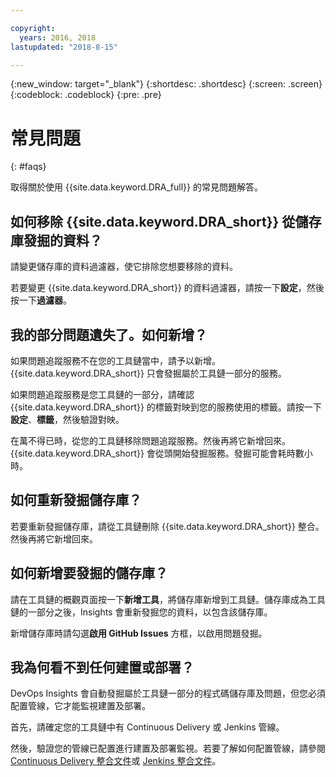 ```yaml
---

copyright:
  years: 2016, 2018
lastupdated: "2018-8-15"

---
```


{:new_window: target="_blank"}
{:shortdesc: .shortdesc}
{:screen: .screen}
{:codeblock: .codeblock}
{:pre: .pre}

# 常見問題
{: #faqs}

取得關於使用 {{site.data.keyword.DRA_full}} 的常見問題解答。

## 如何移除 {{site.data.keyword.DRA_short}} 從儲存庫發掘的資料？

請變更儲存庫的資料過濾器，使它排除您想要移除的資料。 

若要變更 {{site.data.keyword.DRA_short}} 的資料過濾器，請按一下**設定**，然後按一下**過濾器**。 

## 我的部分問題遺失了。如何新增？

如果問題追蹤服務不在您的工具鏈當中，請予以新增。{{site.data.keyword.DRA_short}} 只會發掘屬於工具鏈一部分的服務。 

如果問題追蹤服務是您工具鏈的一部分，請確認 {{site.data.keyword.DRA_short}} 的標籤對映到您的服務使用的標籤。請按一下**設定**、**標籤**，然後驗證對映。

在萬不得已時，從您的工具鏈移除問題追蹤服務。然後再將它新增回來。{{site.data.keyword.DRA_short}} 會從頭開始發掘服務。發掘可能會耗時數小時。 

## 如何重新發掘儲存庫？

若要重新發掘儲存庫，請從工具鏈刪除 {{site.data.keyword.DRA_short}} 整合。然後再將它新增回來。

## 如何新增要發掘的儲存庫？

請在工具鏈的概觀頁面按一下**新增工具**，將儲存庫新增到工具鏈。儲存庫成為工具鏈的一部分之後，Insights 會重新發掘您的資料，以包含該儲存庫。

新增儲存庫時請勾選**啟用 GitHub Issues** 方框，以啟用問題發掘。 

## 我為何看不到任何建置或部署？

DevOps Insights 會自動發掘屬於工具鏈一部分的程式碼儲存庫及問題，但您必須配置管線，它才能監視建置及部署。 

首先，請確定您的工具鏈中有 Continuous Delivery 或 Jenkins 管線。 

然後，驗證您的管線已配置進行建置及部署監視。若要了解如何配置管線，請參閱 [Continuous Delivery 整合文件](risk_cd.html)或 [Jenkins 整合文件](https://wiki.jenkins.io/display/JENKINS/IBM+Cloud+DevOps+Plugin)。
